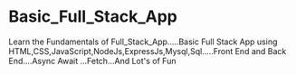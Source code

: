 # Basic_Full_Stack_App
Learn the Fundamentals of Full_Stack_App.....Basic Full Stack App using HTML,CSS,JavaScript,NodeJs,ExpressJs,Mysql,Sql.....Front End and Back End....Async Await ...Fetch...And Lot's of Fun
